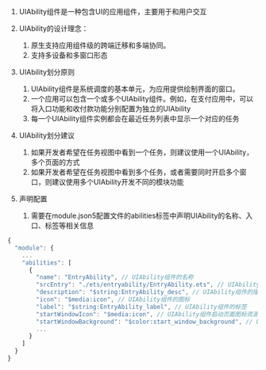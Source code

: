 1.  UIAbility组件是一种包含UI的应用组件，主要用于和用户交互
2.  UIAbility的设计理念：

    1.  原生支持应用组件级的跨端迁移和多端协同。
    2.  支持多设备和多窗口形态
3.  UIAbility划分原则

    1.  UIAbility组件是系统调度的基本单元，为应用提供绘制界面的窗口。
    2.  一个应用可以包含一个或多个UIAbility组件。例如，在支付应用中，可以将入口功能和收付款功能分别配置为独立的UIAbility
    3.  每一个UIAbility组件实例都会在最近任务列表中显示一个对应的任务
4.  UIAbility划分建议

    1.  如果开发者希望在任务视图中看到一个任务，则建议使用一个UIAbility，多个页面的方式
    2.  如果开发者希望在任务视图中看到多个任务，或者需要同时开启多个窗口，则建议使用多个UIAbility开发不同的模块功能
5.  声明配置

    1.  需要在module.json5配置文件的abilities标签中声明UIAbility的名称、入口、标签等相关信息
```ts
{
  "module": {
    ...
    "abilities": [
      {
        "name": "EntryAbility", // UIAbility组件的名称
        "srcEntry": "./ets/entryability/EntryAbility.ets", // UIAbility组件的代码路径
        "description": "$string:EntryAbility_desc", // UIAbility组件的描述信息
        "icon": "$media:icon", // UIAbility组件的图标
        "label": "$string:EntryAbility_label", // UIAbility组件的标签
        "startWindowIcon": "$media:icon", // UIAbility组件启动页面图标资源文件的索引
        "startWindowBackground": "$color:start_window_background", // UIAbility组件启动页面背景颜色资源文件的索引
        ...
      }
    ]
  }
}
```
